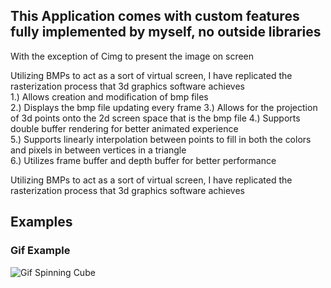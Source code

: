 <h2>This Application comes with custom features fully implemented by myself, no outside libraries</h2>  
With the exception of Cimg to present the image on screen  
  
Utilizing BMPs to act as a sort of virtual screen, I have replicated the rasterization process that 3d graphics software achieves  
1.) Allows creation and modification of bmp files  
2.) Displays the bmp file updating every frame 
3.) Allows for the projection of 3d points onto the 2d screen space that is the bmp file 
4.) Supports double buffer rendering for better animated experience  
5.) Supports linearly interpolation between points to fill in both the colors and pixels in between vertices in a triangle  
6.) Utilizes frame buffer and depth buffer for better performance
  
Utilizing BMPs to act as a sort of virtual screen, I have replicated the rasterization process that 3d graphics software achieves

<h2>Examples</h2>  


<h3>Gif Example</h3>  

![Gif Spinning Cube](https://github.com/Jakemuzy/BMP-Rasterizer-and-3D-projection/blob/2f71ae98a9a1864ee6e238c3a908be55a974726d/Examples/rotateCube.gif)  
  

